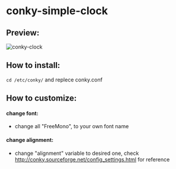 # conky-simple-clock
## Preview: 
![conky-clock](https://user-images.githubusercontent.com/67067737/135631645-85322557-e248-4d97-8371-910aae7ccf00.png)

## How to install:
```cd /etc/conky/```
and replece conky.conf

## How to customize:
#### change font: 
  - change all "FreeMono", to your own font name

#### change alignment: 
  - change "alignment" variable to desired one, check http://conky.sourceforge.net/config_settings.html for reference
